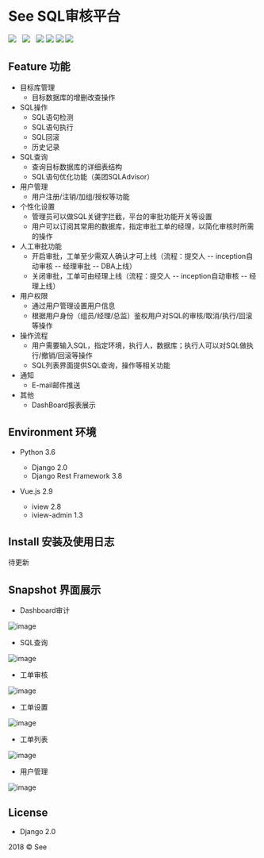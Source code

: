 
# See SQL审核平台

![](https://img.shields.io/badge/build-release-brightgreen.svg)  
![](https://img.shields.io/badge/version-v1.0.0-brightgreen.svg)  
![](https://img.shields.io/badge/vue.js-2.9.1-brightgreen.svg) 
![](https://img.shields.io/badge/iview-2.8.0-brightgreen.svg?style=flat-square) 
![](https://img.shields.io/badge/python-3.6-brightgreen.svg)
![](https://img.shields.io/badge/Django-2.0-brightgreen.svg)

## Feature 功能

- 目标库管理
    - 目标数据库的增删改查操作
- SQL操作
    - SQL语句检测
    - SQL语句执行
    - SQL回滚
    - 历史记录
- SQL查询
    - 查询目标数据库的详细表结构
    - SQL语句优化功能（美团SQLAdvisor）
- 用户管理
    - 用户注册/注销/加组/授权等功能
- 个性化设置
    - 管理员可以做SQL关键字拦截，平台的审批功能开关等设置
    - 用户可以订阅其常用的数据库，指定审批工单的经理，以简化审核时所需的操作
- 人工审批功能
    - 开启审批，工单至少需双人确认才可上线（流程：提交人 -- inception自动审核 -- 经理审批 -- DBA上线）
    - 关闭审批，工单可由经理上线（流程：提交人 -- inception自动审核 -- 经理上线）
- 用户权限
    - 通过用户管理设置用户信息
    - 根据用户身份（组员/经理/总监）鉴权用户对SQL的审核/取消/执行/回滚等操作
- 操作流程
    - 用户需要输入SQL，指定环境，执行人，数据库；执行人可以对SQL做执行/撤销/回滚等操作
    - SQL列表界面提供SQL查询，操作等相关功能
- 通知
    - E-mail邮件推送
- 其他
    - DashBoard报表展示

## Environment 环境

- Python 3.6
    - Django 2.0
    - Django Rest Framework 3.8
    
- Vue.js 2.9
    - iview 2.8
    - iview-admin 1.3

## Install 安装及使用日志
待更新

## Snapshot 界面展示

- Dashboard审计

![image](https://github.com/chenkun1998/see/blob/master/frontend/src/images/github/dashboard.png)

- SQL查询

![image](https://github.com/chenkun1998/see/blob/master/frontend/src/images/github/query.png)

- 工单审核

![image](https://github.com/chenkun1998/see/blob/master/frontend/src/images/github/check.png)

- 工单设置

![image](https://github.com/chenkun1998/see/blob/master/frontend/src/images/github/platsettings.png)

- 工单列表

![image](https://github.com/chenkun1998/see/blob/master/frontend/src/images/github/list.png)

- 用户管理

![image](https://github.com/chenkun1998/see/blob/master/frontend/src/images/github/user.png)


## License

- Django 2.0

2018 © See


